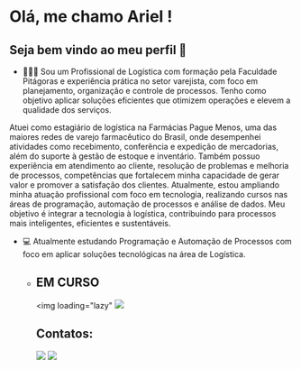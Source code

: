 # Olá, me chamo Ariel ! 
## Seja bem vindo ao meu perfil  👋


- 👨🏼‍🎓 Sou um Profissional de Logística com formação pela Faculdade Pitágoras e experiência prática no setor varejista, com foco em planejamento, organização e controle de processos. Tenho como objetivo aplicar soluções eficientes que otimizem operações e elevem a qualidade dos serviços.

Atuei como estagiário de logística na Farmácias Pague Menos, uma das maiores redes de varejo farmacêutico do Brasil, onde desempenhei atividades como recebimento, conferência e expedição de mercadorias, além do suporte à gestão de estoque e inventário. Também possuo experiência em atendimento ao cliente, resolução de problemas e melhoria de processos, competências que fortalecem minha capacidade de gerar valor e promover a satisfação dos clientes. 
Atualmente, estou ampliando minha atuação profissional com foco em tecnologia, realizando cursos nas áreas de programação, automação de processos e análise de dados. Meu objetivo é integrar a tecnologia à logística, contribuindo para processos mais inteligentes, eficientes e sustentáveis.

- 💻 Atualmente estudando Programação e Automação de Processos com foco em aplicar soluções tecnológicas na área de Logística.

 
  - ## EM CURSO 

     <img loading="lazy"   <img src="https://cdn.jsdelivr.net/gh/devicons/devicon@latest/icons/python/python-original-wordmark.svg" />
          
    
          
           


    ## Contatos:
     <div>
       <a href = "arieleberdpj@gmail.com"><img loading="lazy" src="https://img.shields.io/badge/Gmail-D14836?style=for-the-badge&logo=gmail&logoColor=white" target="_blank"></a>
       <a href="https://www.linkedin.com/in/ariel-eber-de-paula-junior-413485216" target="_blank"><img loading="lazy" src="https://img.shields.io/badge/-LinkedIn-%230077B5?style=for-the-badge&logo=linkedin&logoColor=white" target="_blank"></a>
       </div>

